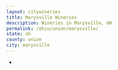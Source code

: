 ```yaml
---
layout: citywineries
title: Marysville Wineries
description: Wineries in Marysville, OH
permalink: /ohio/union/marysville/
state: oh
county: union
city: marysville
---
```

-

